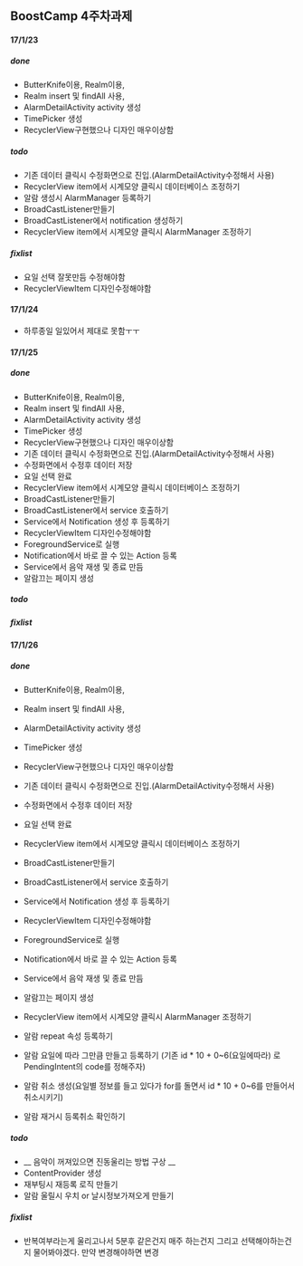 ## BoostCamp 4주차과제
#### 17/1/23
##### done
- ButterKnife이용, Realm이용,
- Realm insert 및 findAll 사용,
- AlarmDetailActivity activity 생성
- TimePicker 생성
- RecyclerView구현했으나 디자인 매우이상함

##### todo
- 기존 데이터 클릭시 수정화면으로 진입.(AlarmDetailActivity수정해서 사용)
- RecyclerView item에서 시계모양 클릭시 데이터베이스 조정하기
- 알람 생성시 AlarmManager 등록하기
- BroadCastListener만들기
- BroadCastListener에서 notification 생성하기
- RecyclerView item에서 시계모양 클릭시 AlarmManager 조정하기

##### fixlist
- 요일 선택 잘못만듬 수정해야함
- RecyclerViewItem 디자인수정해야함

#### 17/1/24
- 하루종일 일있어서 제대로 못함ㅜㅜ

#### 17/1/25

##### done
- ButterKnife이용, Realm이용,
- Realm insert 및 findAll 사용,
- AlarmDetailActivity activity 생성
- TimePicker 생성
- RecyclerView구현했으나 디자인 매우이상함
- 기존 데이터 클릭시 수정화면으로 진입.(AlarmDetailActivity수정해서 사용)
- 수정화면에서 수정후 데이터 저장
- 요일 선택 완료
- RecyclerView item에서 시계모양 클릭시 데이터베이스 조정하기
- BroadCastListener만들기
- BroadCastListener에서 service 호출하기
- Service에서 Notification 생성 후 등록하기
- RecyclerViewItem 디자인수정해야함
- ForegroundService로 실행
- Notification에서 바로 끌 수 있는 Action 등록
- Service에서 음악 재생 및 종료 만듬
- 알람끄는 페이지 생성

##### todo

##### fixlist

#### 17/1/26


##### done
- ButterKnife이용, Realm이용,
- Realm insert 및 findAll 사용,
- AlarmDetailActivity activity 생성
- TimePicker 생성
- RecyclerView구현했으나 디자인 매우이상함
- 기존 데이터 클릭시 수정화면으로 진입.(AlarmDetailActivity수정해서 사용)
- 수정화면에서 수정후 데이터 저장
- 요일 선택 완료
- RecyclerView item에서 시계모양 클릭시 데이터베이스 조정하기
- BroadCastListener만들기
- BroadCastListener에서 service 호출하기
- Service에서 Notification 생성 후 등록하기
- RecyclerViewItem 디자인수정해야함
- ForegroundService로 실행
- Notification에서 바로 끌 수 있는 Action 등록
- Service에서 음악 재생 및 종료 만듬
- 알람끄는 페이지 생성

- RecyclerView item에서 시계모양 클릭시 AlarmManager 조정하기
- 알람 repeat 속성 등록하기
- 알람 요일에 따라 그만큼 만들고 등록하기 (기존 id * 10 + 0~6(요일에따라) 로 PendingIntent의 code를 정해주자)
- 알람 취소 생성(요일별 정보를 들고 있다가 for를 돌면서 id * 10 + 0~6를 만들어서 취소시키기)
- 알람 재거시 등록취소 확인하기

##### todo
- __ 음악이 꺼져있으면 진동울리는 방법 구상 __
- ContentProvider 생성
- 재부팅시 재등록 로직 만들기
- 알람 울릴시 우치 or 날시정보가져오게 만들기
##### fixlist
- 반복여부라는게 울리고나서 5분후 같은건지 매주 하는건지 그리고 선택해야하는건지 물어봐야겠다. 만약 변경해야하면 변경
